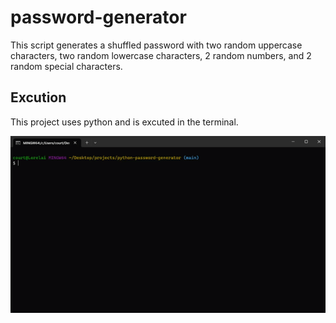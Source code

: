 # password-generator

This script generates a shuffled password with two random uppercase characters, two random lowercase characters, 2 random numbers, and 2 random special characters.

## Excution

This project uses python and is excuted in the terminal.

![Gif demonstration of running the script](example.gif)
